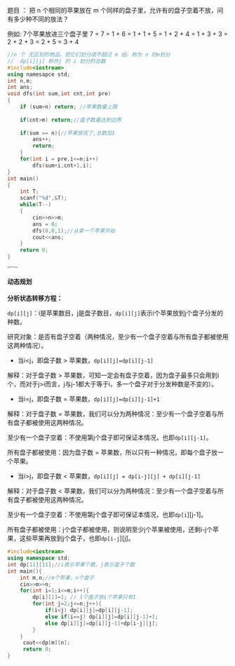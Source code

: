题目 ： 把 n 个相同的苹果放在 m 个同样的盘子里，允许有的盘子空着不放，问有多少种不同的放法？

例如: 7个苹果放进三个盘子里 7 = 7 = 1 + 6 = 1 + 1 + 5 = 1 + 2 + 4 = 1 + 3 + 3 = 2 + 2 + 3 = 2 + 5 = 3 + 4

```c++
//n 个 无区别的物品，把它们划分成不超过 m 组，称为 n 的m划分
//	dp[i][j] 称作j 的 i 划分的总数
#include<iostream>
using namesapce std;
int n,m;
int ans;
void dfs(int sum,int cnt,int pre)
{
    if (sum>n) return; //苹果数量上限
    
    if(cnt>m) return;//盘子数量达到边界
    
    if(sum == n){//苹果放完了,总数加1
        ans++;
        return;
    }
    for(int i = pre,i<=n;i++)
        dfs(sum+i,cnt+1,i);
}
int main()
{
    int T;
    scanf("%d",&T);
    while(T--)
    {
        cin>>n>>m;
        ans = 0;
        dfs(0,0,1);//从拿一个苹果开始
        cout<<ans;
    }
    return 0;
}
```

<a href="https://imgchr.com/i/08VrDO"><img src="https://s1.ax1x.com/2020/10/03/08VrDO.jpg" alt="08VrDO.jpg" border="0" style="zoom: 25%;" ></a>



#### 动态规划

**分析状态转移方程：**

`dp[i][j]`：i是苹果数目，j是盘子数目，`dp[i][j]`表示i个苹果放到j个盘子分发的种数。

研究对象：是否有盘子空着（两种情况，至少有一个盘子空着与所有盘子都被使用这两种情况）。

- 当i<j，即盘子数 > 苹果数，`dp[i][j]=dp[i][j-1]`

解释：对于盘子数 > 苹果数，可知一定会有盘子空着，因为盘子最多只会用到i个，而对于j>i而言，j与j-1都大于等于i，多一个盘子对于分发种数是不变的）。

- 当i=j，即盘子数 = 苹果数，`dp[i][j]=dp[i][j-1]+1`

解释：对于盘子数 = 苹果数，我们可以分为两种情况：至少有一个盘子空着与所有盘子都被使用这两种情况。

至少有一个盘子空着：不使用第j个盘子即可保证本情况，也即`dp[i][j-1]`。

所有盘子都被使用：因为盘子数 = 苹果数，所以只有一种情况，即每个盘子放一个苹果。

- 当i>j，即盘子数 < 苹果数，`dp[i][j] = dp[i-j][j] + dp[i][j-1]`

解释：对于盘子数 < 苹果数，我们可以分为两种情况：至少有一个盘子空着与所有盘子都被使用这两种情况。

至少有一个盘子空着：不使用第j个盘子即可保证本情况，也即`dp[i`][j-1]。

所有盘子都被使用：j个盘子都被使用，则说明至少j个苹果被使用，还剩i-j个苹果，这些苹果再放到j个盘子，也即`dp[i-j`][j]。

```c++
#include<iostream>
using namespace std;
int dp[11][11];//i表示苹果个数，j表示盘子个数
int main(){
    int m,n;//m个苹果，n个盘子
    cin>>m>>n;
    for(int i=1;i<=m;i++){
        dp[i][1]=1; // 1个盘子放i个苹果只有1
        for(int j=2;j<=n;j++){
            if(i<j) dp[i][j]=dp[i][j-1];
            else if(i==j) dp[i][j]=dp[i][j-1]+1;
            else dp[i][j]=dp[i][j-1]+dp[i-j][j];
        }
    }
     cout<<dp[m][n];
     return 0;
}
```

